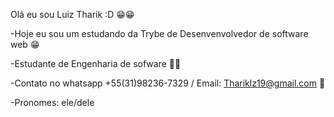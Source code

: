 Olá eu sou Luiz Tharik :D 😁😁

-Hoje eu sou um estudando da Trybe de Desenvenvolvedor de software web 😁

-Estudante de Engenharia de sofware 📖📕
 
-Contato no whatsapp +55(31)98236-7329 / Email: Thariklz19@gmail.com 📩
  
-Pronomes: ele/dele 

